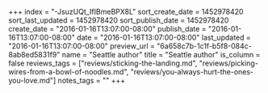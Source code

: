 +++
index = "-JsuzUQt_IfIBmeBPX8L"
sort_create_date = 1452978420
sort_last_updated = 1452978420
sort_publish_date = 1452978420
create_date = "2016-01-16T13:07:00-08:00"
publish_date = "2016-01-16T13:07:00-08:00"
date = "2016-01-16T13:07:00-08:00"
last_updated = "2016-01-16T13:07:00-08:00"
preview_url = "6a658c7b-1c1f-b5f8-084c-8ab8ed5831f9"
name = "Seattle author"
title = "Seattle author"
is_column = false
reviews_tags = ["reviews/sticking-the-landing.md", "reviews/picking-wires-from-a-bowl-of-noodles.md", "reviews/you-always-hurt-the-ones-you-love.md"]
notes_tags = ""
+++

